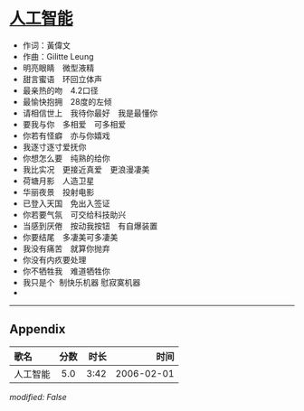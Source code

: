 # [人工智能](https://music.163.com/song?id=66085)

* 作词：黃偉文
* 作曲：Gilitte Leung
* 明亮眼睛　微型液精
* 甜言蜜语　环回立体声
* 最亲热的吻　4.2口径
* 最愉快抱拥　28度的左倾
* 请相信世上　我待你最好　我是最懂你
* 要我与你　多相爱　可多相爱
* 你若有怪癖　亦与你嬉戏
* 我逐寸逐寸爱抚你
* 你想怎么要　纯熟的给你
* 我比实况　更接近真爱　更浪漫凄美
* 荷塘月影　人造卫星
* 华丽夜景　投射电影
* 已登入天国　免出入签证
* 你若要气氛　可交给科技助兴
* 当感到厌倦　按动我按钮　有自爆装置
* 你要结尾　多凄美可多凄美
* 我没有痛苦　就算你抛弃
* 你没有内疚要处理
* 你不牺牲我　难道牺牲你
* 我只是个  制快乐机器 慰寂寞机器
* 


---

## Appendix

|歌名|分数|时长|时间|
|:---|:---:|---:|---:|
|人工智能|5.0|3:42|2006-02-01

*modified: False*